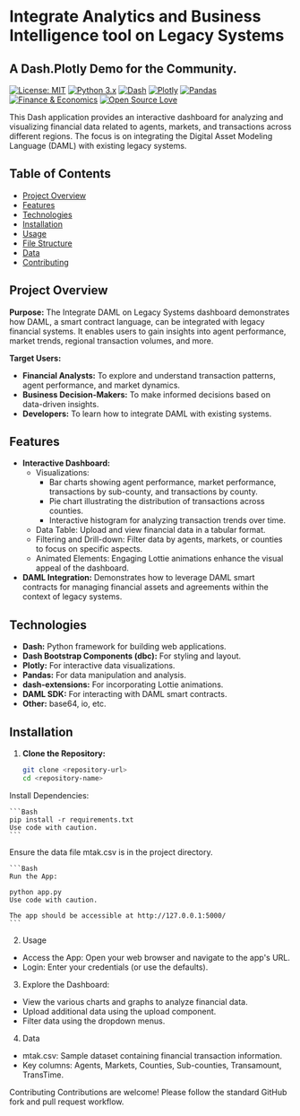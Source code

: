 # Integrate Analytics and Business Intelligence tool on Legacy Systems

## A Dash.Plotly Demo for the Community.


[![License: MIT](https://img.shields.io/badge/License-MIT-yellow.svg)](https://opensource.org/licenses/MIT)
[![Python 3.x](https://img.shields.io/badge/python-3.x-blue.svg)](https://www.python.org/)
[![Dash](https://img.shields.io/badge/Dash-v2-orange)](https://dash.plotly.com/)
[![Plotly](https://img.shields.io/badge/Plotly-4.x-blue)](https://plotly.com/python/)
[![Pandas](https://img.shields.io/badge/pandas-1.x-blue)](https://pandas.pydata.org/)
[![Finance & Economics](https://img.shields.io/badge/Topic-Finance%20%26%20Economics-green)](https://en.wikipedia.org/wiki/Finance)
[![Open Source Love](https://badges.frapsoft.com/os/v1/open-source.svg?v=103)](https://github.com/ellerbrock/open-source-badges/) 


This Dash application provides an interactive dashboard for analyzing and visualizing financial data related to agents, markets, and transactions across different regions. The focus is on integrating the Digital Asset Modeling Language (DAML) with existing legacy systems.

## Table of Contents

- [Project Overview](#project-overview)
- [Features](#features)
- [Technologies](#technologies)
- [Installation](#installation)
- [Usage](#usage)
- [File Structure](#file-structure)
- [Data](#data)
- [Contributing](#contributing)

## Project Overview

**Purpose:** The Integrate DAML on Legacy Systems dashboard demonstrates how DAML, a smart contract language, can be integrated with legacy financial systems. It enables users to gain insights into agent performance, market trends, regional transaction volumes, and more. 

**Target Users:**

- **Financial Analysts:**  To explore and understand transaction patterns, agent performance, and market dynamics.
- **Business Decision-Makers:** To make informed decisions based on data-driven insights.
- **Developers:** To learn how to integrate DAML with existing systems.

## Features

- **Interactive Dashboard:**
    - Visualizations:
        - Bar charts showing agent performance, market performance, transactions by sub-county, and transactions by county.
        - Pie chart illustrating the distribution of transactions across counties.
        - Interactive histogram for analyzing transaction trends over time.
    - Data Table: Upload and view financial data in a tabular format.
    - Filtering and Drill-down: Filter data by agents, markets, or counties to focus on specific aspects.
    - Animated Elements: Engaging Lottie animations enhance the visual appeal of the dashboard.
- **DAML Integration:** Demonstrates how to leverage DAML smart contracts for managing financial assets and agreements within the context of legacy systems.

## Technologies

- **Dash:** Python framework for building web applications.
- **Dash Bootstrap Components (dbc):** For styling and layout.
- **Plotly:** For interactive data visualizations.
- **Pandas:** For data manipulation and analysis.
- **dash-extensions:** For incorporating Lottie animations.
- **DAML SDK:** For interacting with DAML smart contracts.
- **Other:** base64, io, etc.

## Installation

1. **Clone the Repository:**
   ```bash
   git clone <repository-url>
   cd <repository-name>
   ```

 Install Dependencies:

    ```Bash
    pip install -r requirements.txt
    Use code with caution.                                       
    ```                                       

 Ensure the data file mtak.csv is in the project directory.

    ```Bash
    Run the App:
    
    python app.py
    Use code with caution.
    
    The app should be accessible at http://127.0.0.1:5000/
    ```                                                            
  
2. Usage
 * Access the App: Open your web browser and navigate to the app's URL.
 * Login: Enter your credentials (or use the defaults).
   
3. Explore the Dashboard:
 * View the various charts and graphs to analyze financial data.
 * Upload additional data using the upload component.
 * Filter data using the dropdown menus.
   
4. Data
 * mtak.csv: Sample dataset containing financial transaction information.
 * Key columns: Agents, Markets, Counties, Sub-counties, Transamount, TransTime.

Contributing
Contributions are welcome! Please follow the standard GitHub fork and pull request workflow.
